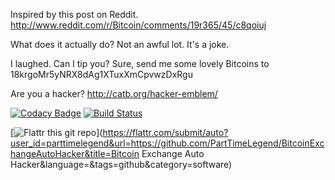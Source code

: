 Inspired by this post on Reddit.
http://www.reddit.com/r/Bitcoin/comments/19r365/45/c8qoiuj

What does it actually do?
Not an awful lot. It's a joke.

I laughed. Can I tip you?
Sure, send me some lovely Bitcoins to 18krgoMr5yNRX8dAg1XTuxXmCpvwzDxRgu

Are you a hacker?
http://catb.org/hacker-emblem/

[![Codacy Badge](https://api.codacy.com/project/badge/Grade/80ea76f7fc70407aa91d8f0271d623b9)](https://www.codacy.com/app/PartTimeLegend/BitcoinExchangeAutoHacker?utm_source=github.com&utm_medium=referral&utm_content=PartTimeLegend/BitcoinExchangeAutoHacker&utm_campaign=badger)
[![Build Status](https://travis-ci.org/PartTimeLegend/BitcoinExchangeAutoHacker.png?branch=master)](https://travis-ci.org/PartTimeLegend/BitcoinExchangeAutoHacker)

[![Flattr this git repo](http://api.flattr.com/button/flattr-badge-large.png)](https://flattr.com/submit/auto?user_id=parttimelegend&url=https://github.com/PartTimeLegend/BitcoinExchangeAutoHacker&title=Bitcoin Exchange Auto Hacker&language=&tags=github&category=software) 
